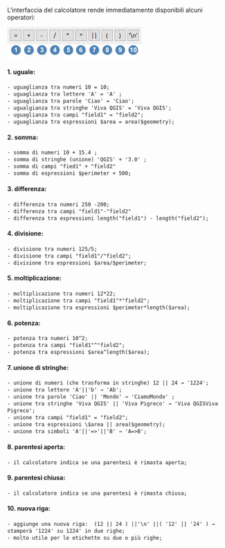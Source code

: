 L'interfaccia del calcolatore rende immediatamente disponibili alcuni operatori:

![operatori](/img/operatori_calc1.png)

#### 1. uguale:
    - uguaglianza tra numeri 10 = 10;
    - uguaglianza tra lettere 'A' = 'A' ;
    - uguaglianza tra parole 'Ciao' = 'Ciao';
    - ugualgianza tra stringhe 'Viva QGIS' = 'Viva QGIS';
    - uguaglianza tra campi "field1" = "field2";
    - uguaglianza tra espressioni $area = area($geometry);

#### 2. somma:
    - somma di numeri 10 + 15.4 ;
    - somma di stringhe (unione) 'QGIS' + '3.0' ;
    - somma di campi "fied1" + "field2"
    - somma di espressioni $perimeter + 500;

#### 3. differenza:
    - differenza tra numeri 250 -200;
    - differenza tra campi "field1"-"field2"
    - differenza tra espressioni length("field1") - length("field2");

#### 4. divisione:
    - divisione tra numeri 125/5;
    - divisione tra campi "field1"/"field2";
    - divisione tra espressioni $area/$perimeter;

#### 5. moltiplicazione:
    - moltiplicazione tra numeri 12*22;
    - moltiplicazione tra campi "field1"*"field2";
    - moltiplicazione tra espressioni $perimeter*length($area);

#### 6. potenza:
    - potenza tra numeri 10^2;
    - potenza tra campi "field1"^"field2";
    - potenza tra espressioni $area^length($area);

#### 7. unione di stringhe:
    - unione di numeri (che trasforma in stringhe) 12 || 24 → '1224';
    - unione tra lettere 'A'||'b' → 'Ab';
    - unione tra parole 'Ciao' || 'Mondo' → 'CiamoMondo' ;
    - unione tra stringhe 'Viva QGIS' || 'Viva Pigreco' → 'Viva QGISViva Pigreco';
    - unione tra campi "field1" = "field2";
    - unione tra espressioni \$area || area($geometry);
    - unione tra simboli 'A'||'=>'||'B' → 'A=>B';

#### 8. parentesi aperta:
    - il calcolatore indica se una parentesi è rimasta aperta;

#### 9. parentesi chiusa:
    - il calcolatore indica se una parentesi è rimasta chiusa;

#### 10. nuova riga:
    - aggiunge una nuova riga:  (12 || 24 ) ||'\n' ||( '12' || '24' ) → stamperà '1224' su 1224' in due righe;
    - molto utile per le etichette su due o più righe;


